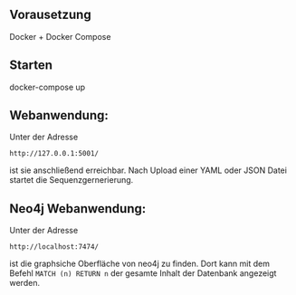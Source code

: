 ## Vorausetzung
Docker + Docker Compose

## Starten
docker-compose up

## Webanwendung:
Unter der Adresse
```
http://127.0.0.1:5001/
```
ist sie anschließend erreichbar.
Nach Upload einer YAML oder JSON Datei startet die Sequenzgernerierung.

## Neo4j Webanwendung:
Unter der Adresse
```
http://localhost:7474/
```
ist die graphsiche Oberfläche von neo4j zu finden. Dort kann mit dem Befehl ```MATCH (n) RETURN n``` der gesamte Inhalt der Datenbank angezeigt werden.
